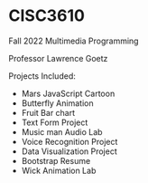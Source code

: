 # CISC3610
Fall 2022 Multimedia Programming

Professor Lawrence Goetz

Projects Included:

- Mars JavaScript Cartoon
- Butterfly Animation
- Fruit Bar chart
- Text Form Project
- Music man Audio Lab
- Voice Recognition Project
- Data Visualization Project
- Bootstrap Resume
- Wick Animation Lab

